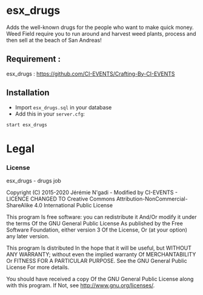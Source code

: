 # esx_drugs

Adds the well-known drugs for the people who want to make quick money. Weed Field require you to run around and harvest weed plants, process and then sell at the beach of San Andreas!

## Requirement :

esx_drugs : https://github.com/CI-EVENTS/Crafting-By-CI-EVENTS

## Installation
- Import `esx_drugs.sql` in your database
- Add this in your `server.cfg`:

```
start esx_drugs
```

# Legal
### License
esx_drugs - drugs job

Copyright (C) 2015-2020 Jérémie N'gadi - Modified by CI-EVENTS - LICENCE CHANGED TO Creative Commons Attribution-NonCommercial-ShareAlike 4.0 International Public License

This program Is free software: you can redistribute it And/Or modify it under the terms Of the GNU General Public License As published by the Free Software Foundation, either version 3 Of the License, Or (at your option) any later version.

This program Is distributed In the hope that it will be useful, but WITHOUT ANY WARRANTY; without even the implied warranty Of MERCHANTABILITY Or FITNESS FOR A PARTICULAR PURPOSE. See the GNU General Public License For more details.

You should have received a copy Of the GNU General Public License along with this program. If Not, see http://www.gnu.org/licenses/.
